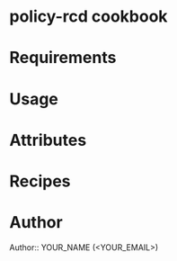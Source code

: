 # policy-rcd cookbook

# Requirements

# Usage

# Attributes

# Recipes

# Author

Author:: YOUR_NAME (<YOUR_EMAIL>)
